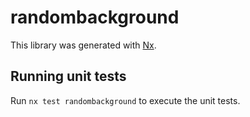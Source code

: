 # randombackground

This library was generated with [Nx](https://nx.dev).

## Running unit tests

Run `nx test randombackground` to execute the unit tests.
